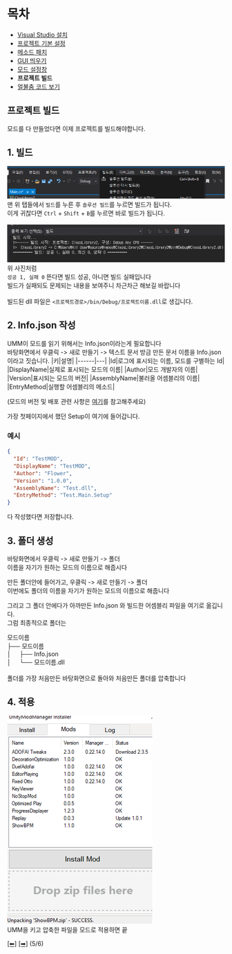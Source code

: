 # 목차
 - [Visual Studio 설치](https://github.com/najoan125/ADOFAI-Mod-Development-Guide/blob/main/ModdingGuide/dev0.md)
 - [프로젝트 기본 설정](https://github.com/najoan125/ADOFAI-Mod-Development-Guide/blob/main/ModdingGuide/dev1.md)
 - [메소드 패치](https://github.com/najoan125/ADOFAI-Mod-Development-Guide/blob/main/ModdingGuide/dev2.md)
 - [GUI 띄우기](https://github.com/najoan125/ADOFAI-Mod-Development-Guide/blob/main/ModdingGuide/dev3.md)
 - [모드 설정창](https://github.com/najoan125/ADOFAI-Mod-Development-Guide/blob/main/ModdingGuide/dev4.md)
 - **프로젝트 빌드**
 - [얼불춤 코드 보기](https://github.com/najoan125/ADOFAI-Mod-Development-Guide/blob/main/ModdingGuide/dev6.md)

## 프로젝트 빌드
모드를 다 만들었다면 이제 프로젝트를 빌드해야합니다.

## 1. 빌드
![빌드](https://github.com/najoan125/ADOFAI-Mod-Development-Guide/raw/main/ModdingGuide/img/build.png?raw=true)     
맨 위 탭들에서 `빌드`를 누른 후 `솔루션 빌드`를 누르면 빌드가 됩니다.     
이게 귀찮다면 `Ctrl` + `Shift` + `B`를 누르면 바로 빌드가 됩니다.    
<br>
![성공](https://github.com/najoan125/ADOFAI-Mod-Development-Guide/raw/main/ModdingGuide/img/comp.png?raw=true)
위 사진처럼    
`성공 1, 실패 0` 뜬다면 빌드 성공, 아니면 빌드 실패입니다   
빌드가 실패되도 문제되는 내용을 보여주니 차근차근 해보길 바랍니다    
<br>
빌드된 dll 파일은 `<프로젝트경로>/bin/Debug/프로젝트이름.dll`로 생깁니다.

## 2. Info.json 작성
UMM이 모드를 읽기 위해서는 Info.json이라는게 필요합니다    
바탕화면에서 우클릭 -> 새로 만들기 -> 텍스트 문서
방금 만든 문서 이름을 Info.json이라고 짓습니다.
|키|설명|
|------|---|
|Id|로그에 표시되는 이름, 모드를 구별하는 Id|
|DisplayName|실제로 표시되는 모드의 이름|
|Author|모드 개발자의 이름|
|Version|표시되는 모드의 버전|
|AssemblyName|불러올 어셈블리의 이름|
|EntryMethod|실행할 어셈블리의 메소드|   

(모드의 버전 및 배포 관련 사항은 [여기](https://github.com/CrackThrough/ADOFAI-Mod-Installation-Guide/blob/main/kor/dev-3.md)를 참고해주세요)

가장 첫페이지에서 했던 Setup이 여기에 들어갑니다.

### 예시
```json
{
  "Id": "TestMOD",
  "DisplayName": "TestMOD",
  "Author": "Flower",
  "Version": "1.0.0",
  "AssemblyName": "Test.dll",
  "EntryMethod": "Test.Main.Setup"
}
```
다 작성했다면 저장합니다.

## 3. 폴더 생성
바탕화면에서 우클릭 -> 새로 만들기 -> 폴더    
이름을 자기가 원하는 모드의 이름으로 해줍시다     
    
만든 폴더안에 들어가고, 우클릭 -> 새로 만들기 -> 폴더    
이번에도 폴더의 이름을 자기가 원하는 모드의 이름으로 해줍니다     
    
그리고 그 폴더 안에다가 아까만든 Info.json 와 빌드한 어셈블리 파일을 여기로 옮깁니다.        
그럼 최종적으로 폴더는   
    
모드이름<br>
├── 모드이름<br>
│  &nbsp; &nbsp; ├── Info.json<br>
│  &nbsp; &nbsp; └── 모드이름.dll <br>
<br>
폴더를 가장 처음만든 바탕화면으로 돌아와 처음만든 폴더를 압축합니다   

## 4. 적용
![적용](https://github.com/najoan125/ADOFAI-Mod-Development-Guide/raw/main/ModdingGuide/img/apply.png?raw=true) <br>
UMM을 키고 압축한 파일을 모드로 적용하면 끝





[[⬅]](https://github.com/najoan125/ADOFAI-Mod-Development-Guide/blob/main/ModdingGuide/dev4.md) [[➡]](https://github.com/najoan125/ADOFAI-Mod-Development-Guide/blob/main/ModdingGuide/dev6.md) (5/6)
